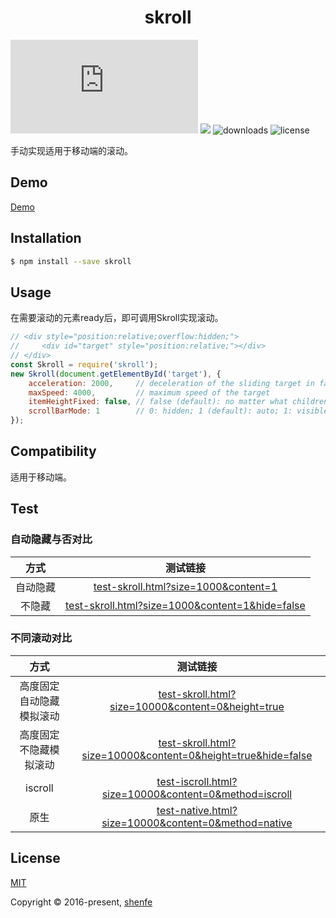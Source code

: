 <h1 align="center">skroll</h1>

![gzip size](http://img.badgesize.io/https://raw.githubusercontent.com/shenfe/skroll/master/dist/Skroll.min.js?compression=gzip)
<a href="https://www.npmjs.com/package/skroll"><img src="https://img.shields.io/npm/v/skroll.svg"></a>
![downloads](https://img.shields.io/npm/dm/skroll.svg)
![license](https://img.shields.io/npm/l/skroll.svg)

手动实现适用于移动端的滚动。

## Demo

[Demo](http://shenfe.github.io/repos/skroll/test/test.html)

## Installation

```bash
$ npm install --save skroll
```

## Usage

在需要滚动的元素ready后，即可调用Skroll实现滚动。

```js
// <div style="position:relative;overflow:hidden;">
//     <div id="target" style="position:relative;"></div>
// </div>
const Skroll = require('skroll');
new Skroll(document.getElementById('target'), {
    acceleration: 2000,     // deceleration of the sliding target in fact
    maxSpeed: 4000,         // maximum speed of the target
    itemHeightFixed: false, // false (default): no matter what children are like; true: optimized if the target's each child is of a fixed height
    scrollBarMode: 1        // 0: hidden; 1 (default): auto; 1: visible
});
```

## Compatibility

适用于移动端。

## Test

### 自动隐藏与否对比

| 方式 | 测试链接 |
| :---: | :---: |
| 自动隐藏 | [test-skroll.html?size=1000&content=1](http://shenfe.github.io/repos/skroll/test/test-skroll.html?size=1000&content=1) |
| 不隐藏 | [test-skroll.html?size=1000&content=1&hide=false](http://shenfe.github.io/repos/skroll/test/test-skroll.html?size=1000&content=1&hide=false) |

### 不同滚动对比

| 方式 | 测试链接 |
| :---: | :---: |
| 高度固定自动隐藏模拟滚动 | [test-skroll.html?size=10000&content=0&height=true](http://shenfe.github.io/repos/skroll/test/test-skroll.html?size=10000&content=0&height=true) |
| 高度固定不隐藏模拟滚动 | [test-skroll.html?size=10000&content=0&height=true&hide=false](http://shenfe.github.io/repos/skroll/test/test-skroll.html?size=10000&content=0&height=true&hide=false) |
| iscroll | [test-iscroll.html?size=10000&content=0&method=iscroll](http://shenfe.github.io/repos/skroll/test/test-iscroll.html?size=10000&content=0&method=iscroll) |
| 原生 | [test-native.html?size=10000&content=0&method=native](http://shenfe.github.io/repos/skroll/test/test-native.html?size=10000&content=0&method=native) |

## License

[MIT](http://opensource.org/licenses/MIT)

Copyright © 2016-present, [shenfe](https://github.com/shenfe)
